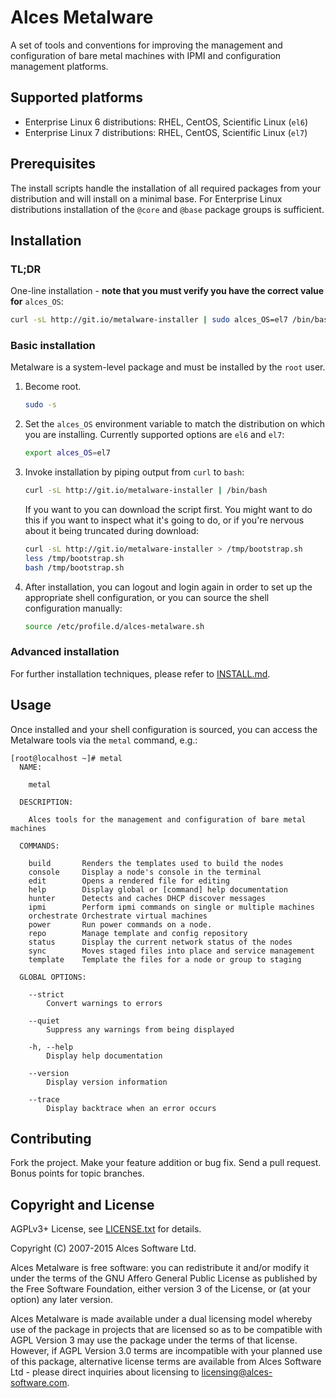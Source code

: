# Alces Metalware

A set of tools and conventions for improving the management and configuration of bare metal machines with IPMI and configuration management platforms.

## Supported platforms

* Enterprise Linux 6 distributions: RHEL, CentOS, Scientific Linux (`el6`)
* Enterprise Linux 7 distributions: RHEL, CentOS, Scientific Linux (`el7`)

## Prerequisites

The install scripts handle the installation of all required packages from your distribution and will install on a minimal base.  For Enterprise Linux distributions installation of the `@core` and `@base` package groups is sufficient.

## Installation

### TL;DR

One-line installation - **note that you must verify you have the correct value for** `alces_OS`:

```bash
curl -sL http://git.io/metalware-installer | sudo alces_OS=el7 /bin/bash
```

### Basic installation

Metalware is a system-level package and must be installed by the `root` user.

1. Become root.

   ```bash
   sudo -s
   ```

2. Set the `alces_OS` environment variable to match the distribution on which you are installing. Currently supported options are `el6` and `el7`:

     ```bash
     export alces_OS=el7
     ```
   
3. Invoke installation by piping output from `curl` to `bash`:

   ```bash
   curl -sL http://git.io/metalware-installer | /bin/bash
   ```

   If you want to you can download the script first.  You might want to do this if you want to inspect what it's going to do, or if you're nervous about it being truncated during download:

   ```bash
   curl -sL http://git.io/metalware-installer > /tmp/bootstrap.sh
   less /tmp/bootstrap.sh
   bash /tmp/bootstrap.sh
   ```

4. After installation, you can logout and login again in order to set up the appropriate shell configuration, or you can source the shell configuration manually:

   ```bash
   source /etc/profile.d/alces-metalware.sh
   ```

### Advanced installation

For further installation techniques, please refer to [INSTALL.md](INSTALL.md).

## Usage

Once installed and your shell configuration is sourced, you can access the Metalware tools via the `metal` command, e.g.:

```
[root@localhost ~]# metal
  NAME:

    metal

  DESCRIPTION:

    Alces tools for the management and configuration of bare metal machines

  COMMANDS:

    build       Renders the templates used to build the nodes
    console     Display a node's console in the terminal
    edit        Opens a rendered file for editing
    help        Display global or [command] help documentation
    hunter      Detects and caches DHCP discover messages
    ipmi        Perform ipmi commands on single or multiple machines
    orchestrate Orchestrate virtual machines
    power       Run power commands on a node.
    repo        Manage template and config repository
    status      Display the current network status of the nodes
    sync        Moves staged files into place and service management
    template    Template the files for a node or group to staging

  GLOBAL OPTIONS:

    --strict
        Convert warnings to errors

    --quiet
        Suppress any warnings from being displayed

    -h, --help
        Display help documentation

    --version
        Display version information

    --trace
        Display backtrace when an error occurs
```

## Contributing

Fork the project. Make your feature addition or bug fix. Send a pull request. Bonus points for topic branches.

## Copyright and License

AGPLv3+ License, see [LICENSE.txt](LICENSE.txt) for details.

Copyright (C) 2007-2015 Alces Software Ltd.

Alces Metalware is free software: you can redistribute it and/or modify it under the terms of the GNU Affero General Public License as published by the Free Software Foundation, either version 3 of the License, or (at your option) any later version.

Alces Metalware is made available under a dual licensing model whereby use of the package in projects that are licensed so as to be compatible with AGPL Version 3 may use the package under the terms of that license. However, if AGPL Version 3.0 terms are incompatible with your planned use of this package, alternative license terms are available from Alces Software Ltd - please direct inquiries about licensing to [licensing@alces-software.com](mailto:licensing@alces-software.com).
